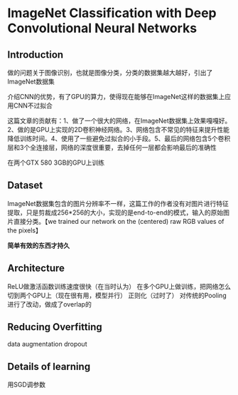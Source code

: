 # ImageNet Classification with Deep Convolutional Neural Networks

## Introduction
做的问题关于图像识别，也就是图像分类，分类的数据集越大越好，引出了ImageNet数据集

介绍CNN的优势，有了GPU的算力，使得现在能够在ImageNet这样的数据集上应用CNN不过拟合

这篇文章的贡献有：1、做了一个很大的网络，在ImageNet数据集上效果嘎嘎好。2、做的是GPU上实现的2D卷积神经网络。3、网络包含不常见的特征来提升性能降低训练时间。4、使用了一些避免过拟合的小手段。5、最后的网络包含5个卷积层和3个全连接层，网络的深度很重要，去掉任何一层都会影响最后的准确性

在两个GTX 580 3GB的GPU上训练

## Dataset
ImageNet数据集包含的图片分辨率不一样，这篇工作的作者没有对图片进行特征提取，只是剪裁成256*256的大小，实现的是end-to-end的模式，输入的原始图片直接分类。【we trained our network on the (centered) raw RGB values of the pixels】

**简单有效的东西才持久**

## Architecture
ReLU做激活函数训练速度很快（在当时认为）
在多个GPU上做训练，把网络怎么切到两个GPU上（现在很有用，模型并行）
正则化（过时了）
对传统的Pooling进行了改动，做成了overlap的

## Reducing Overfitting
data augmentation
dropout

## Details of learning
用SGD调参数